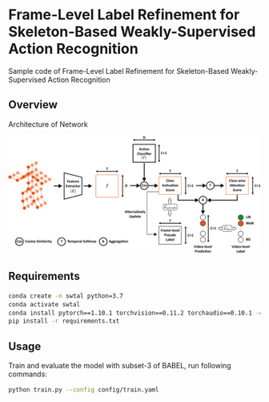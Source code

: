 # Frame-Level Label Refinement for Skeleton-Based Weakly-Supervised Action Recognition

Sample code of Frame-Level Label Refinement for Skeleton-Based Weakly-Supervised Action Recognition

## Overview

Architecture of Network

![Architecture of Network](./images/framework.png)

## Requirements

```bash
conda create -n swtal python=3.7
conda activate swtal
conda install pytorch==1.10.1 torchvision==0.11.2 torchaudio==0.10.1 -c pytorch
pip install -r requirements.txt
```

## Usage
Train and evaluate the model with subset-3 of BABEL, run following commands:
```bash
python train.py --config config/train.yaml
```